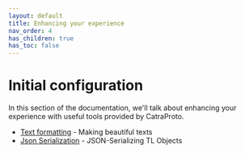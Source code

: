 ```yaml
---
layout: default
title: Enhancing your experience
nav_order: 4
has_children: true
has_toc: false
---
```


# Initial configuration
In this section of the documentation, we'll talk about enhancing your experience with useful tools provided by CatraProto.
- [Text formatting](markup.md) - Making beautiful texts
- [Json Serialization](json.md) - JSON-Serializing TL Objects